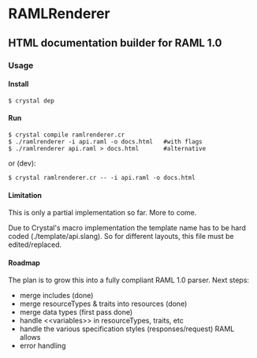 # RAMLRenderer
## HTML documentation builder for RAML 1.0

### Usage

#### Install

    $ crystal dep
    
#### Run

    $ crystal compile ramlrenderer.cr
    $ ./ramlrenderer -i api.raml -o docs.html   #with flags
    $ ./ramlrenderer api.raml > docs.html       #alternative
    
or (dev):

    $ crystal ramlrenderer.cr -- -i api.raml -o docs.html
    
    
#### Limitation

This is only a partial implementation so far. More to come.

Due to Crystal's macro implementation the template name has to be hard coded (./template/api.slang). So for different layouts, this file must be edited/replaced.


#### Roadmap

The plan is to grow this into a fully compliant RAML 1.0 parser. Next steps:

- merge includes (done)
- merge resourceTypes & traits into resources (done)
- merge data types (first pass done)
- handle <\<variables>> in resourceTypes, traits, etc
- handle the various specification styles (responses/request) RAML allows
- error handling
